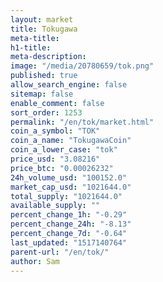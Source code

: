 ```yaml
---
layout: market
title: Tokugawa
meta-title: 
h1-title: 
meta-description: 
image: "/media/20780659/tok.png"
published: true
allow_search_engine: false
sitemap: false
enable_comment: false
sort_order: 1253
permalink: "/en/tok/market.html"
coin_a_symbol: "TOK"
coin_a_name: "TokugawaCoin"
coin_a_lower_case: "tok"
price_usd: "3.08216"
price_btc: "0.00026232"
24h_volume_usd: "100152.0"
market_cap_usd: "1021644.0"
total_supply: "1021644.0"
available_supply: ""
percent_change_1h: "-0.29"
percent_change_24h: "-8.13"
percent_change_7d: "-0.64"
last_updated: "1517140764"
parent-url: "/en/tok/"
author: Sam
---
```


